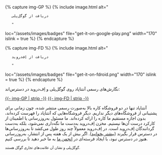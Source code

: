 {% capture img-GP %} {% include image.html alt="

       دریافت از گوگل‌پلی

       "

loc="/assets/images/badges" file="get-it-on-google-play.png" width="170" islink = true %} {% endcapture %}

{% capture img-FD %} {% include image.html alt="

       دریافت از اِف‌دروید

       "

loc="/assets/images/badges" file="get-it-on-fdroid.png" width="170" islink = true %} {% endcapture %}

نگارش‌های رسمی آنتناپاد روی گوگل‌پلی و اِف‌دروید در دسترس‌اند:

<a href="https://play.google.com/store/apps/details?id=de.danoeh.antennapod" target="_blank">{{- img-GP | strip -}}</a> <a href="https://f-droid.org/packages/de.danoeh.antennapod" target="_blank">{{- img-FD | strip -}}</a>

آنتناپاد تنها در دو فروشگاه کاره بالا به‌صورت رسمی منتشر شده، چون زمانی برای پشتیبانی از فروشگاه‌های دیگر نداریم. دیگر فروشگاه‌هایی که آنتناپاد را فهرست کرده‌اند، بدون اجازه مستقیم ما کاره را ارائه کرده‌اند. ما مسئول به‌روزرسانی یا اطمینان از کارکرد درست آن‌ها نیستیم. مخزن اِف‌دروید به‌دست ما نگه‌داری نمی‌شود، بلکه به‌دست گردانندگان اِف‌دروید است. در اِف‌دروید معمولاً چند روز طول می‌کشد تا به‌روزرسانی‌ها در دسترس قرار بگیرند ([بیشتر بخوانید](/documentation/general/f-droid)). اگر بیش از یک هفته پس از انتشار، به‌روزرسانی هنوز در دسترس نبود، با ایجاد فرسته‌ای در [انجمن ما](https://forum.antennapod.org/) به ما خبر دهید تا بررسی کنیم.

<small>گوگل‌پلی و نشان آن علامت‌های تجاری گوگل هستند.</small>
